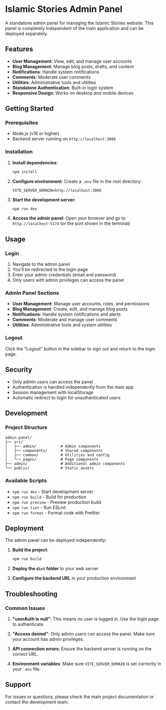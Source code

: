 # Islamic Stories Admin Panel

A standalone admin panel for managing the Islamic Stories website. This panel is completely independent of the main application and can be deployed separately.

## Features

- **User Management**: View, edit, and manage user accounts
- **Blog Management**: Manage blog posts, drafts, and content
- **Notifications**: Handle system notifications
- **Comments**: Moderate user comments
- **Utilities**: Administrative tools and utilities
- **Standalone Authentication**: Built-in login system
- **Responsive Design**: Works on desktop and mobile devices

## Getting Started

### Prerequisites

- Node.js (v16 or higher)
- Backend server running on `http://localhost:3000`

### Installation

1. **Install dependencies**:
   ```bash
   npm install
   ```

2. **Configure environment**:
   Create a `.env` file in the root directory:
   ```
   VITE_SERVER_DOMAIN=http://localhost:3000
   ```

3. **Start the development server**:
   ```bash
   npm run dev
   ```

4. **Access the admin panel**:
   Open your browser and go to `http://localhost:5174` (or the port shown in the terminal)

## Usage

### Login

1. Navigate to the admin panel
2. You'll be redirected to the login page
3. Enter your admin credentials (email and password)
4. Only users with admin privileges can access the panel

### Admin Panel Sections

- **User Management**: Manage user accounts, roles, and permissions
- **Blog Management**: Create, edit, and manage blog posts
- **Notifications**: Handle system notifications and alerts
- **Comments**: Moderate and manage user comments
- **Utilities**: Administrative tools and system utilities

### Logout

Click the "Logout" button in the sidebar to sign out and return to the login page.

## Security

- Only admin users can access the panel
- Authentication is handled independently from the main app
- Session management with localStorage
- Automatic redirect to login for unauthenticated users

## Development

### Project Structure

```
admin-panel/
├── src/
│   ├── admin/           # Admin components
│   ├── components/      # Shared components
│   ├── common/          # Utilities and config
│   └── pages/           # Page components
├── admin/               # Additional admin components
└── public/              # Static assets
```

### Available Scripts

- `npm run dev` - Start development server
- `npm run build` - Build for production
- `npm run preview` - Preview production build
- `npm run lint` - Run ESLint
- `npm run format` - Format code with Prettier

## Deployment

The admin panel can be deployed independently:

1. **Build the project**:
   ```bash
   npm run build
   ```

2. **Deploy the `dist` folder** to your web server

3. **Configure the backend URL** in your production environment

## Troubleshooting

### Common Issues

1. **"userAuth is null"**: This means no user is logged in. Use the login page to authenticate.

2. **"Access denied"**: Only admin users can access the panel. Make sure your account has admin privileges.

3. **API connection errors**: Ensure the backend server is running on the correct URL.

4. **Environment variables**: Make sure `VITE_SERVER_DOMAIN` is set correctly in your `.env` file.

## Support

For issues or questions, please check the main project documentation or contact the development team. 